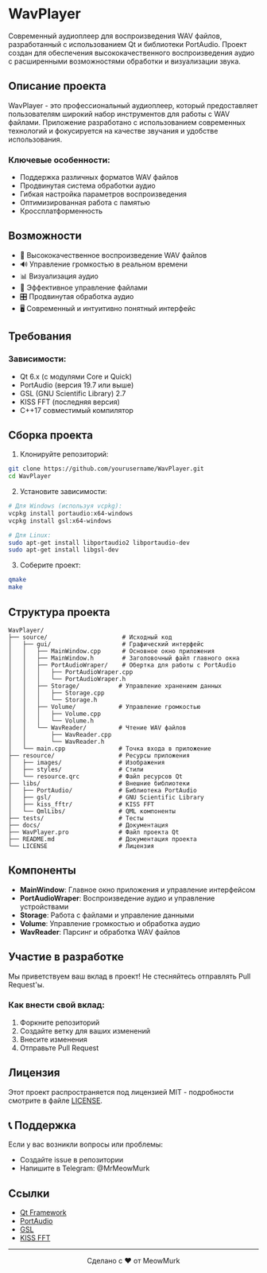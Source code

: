 # WavPlayer

Современный аудиоплеер для воспроизведения WAV файлов, разработанный с использованием Qt и библиотеки PortAudio. Проект создан для обеспечения высококачественного воспроизведения аудио с расширенными возможностями обработки и визуализации звука.

## Описание проекта

WavPlayer - это профессиональный аудиоплеер, который предоставляет пользователям широкий набор инструментов для работы с WAV файлами. Приложение разработано с использованием современных технологий и фокусируется на качестве звучания и удобстве использования.

### Ключевые особенности:
- Поддержка различных форматов WAV файлов
- Продвинутая система обработки аудио
- Гибкая настройка параметров воспроизведения
- Оптимизированная работа с памятью
- Кроссплатформенность

## Возможности

- 🎵 Высококачественное воспроизведение WAV файлов
- 🔊 Управление громкостью в реальном времени
- 📊 Визуализация аудио
- 💾 Эффективное управление файлами
- 🎛️ Продвинутая обработка аудио
- 🖥️ Современный и интуитивно понятный интерфейс

## Требования

### Зависимости:
- Qt 6.x (с модулями Core и Quick)
- PortAudio (версия 19.7 или выше)
- GSL (GNU Scientific Library) 2.7
- KISS FFT (последняя версия)
- C++17 совместимый компилятор

## Сборка проекта

1. Клонируйте репозиторий:
```bash
git clone https://github.com/yourusername/WavPlayer.git
cd WavPlayer
```

2. Установите зависимости:
```bash
# Для Windows (используя vcpkg):
vcpkg install portaudio:x64-windows
vcpkg install gsl:x64-windows

# Для Linux:
sudo apt-get install libportaudio2 libportaudio-dev
sudo apt-get install libgsl-dev
```

3. Соберите проект:
```bash
qmake
make
```

## Структура проекта

```
WavPlayer/
├── source/                     # Исходный код
│   ├── gui/                    # Графический интерфейс
│   │   ├── MainWindow.cpp      # Основное окно приложения
│   │   ├── MainWindow.h        # Заголовочный файл главного окна
│   │   ├── PortAudioWraper/    # Обертка для работы с PortAudio
│   │   │   ├── PortAudioWraper.cpp
│   │   │   └── PortAudioWraper.h
│   │   ├── Storage/           # Управление хранением данных
│   │   │   ├── Storage.cpp
│   │   │   └── Storage.h
│   │   ├── Volume/            # Управление громкостью
│   │   │   ├── Volume.cpp
│   │   │   └── Volume.h
│   │   └── WavReader/         # Чтение WAV файлов
│   │       ├── WavReader.cpp
│   │       └── WavReader.h
│   └── main.cpp               # Точка входа в приложение
├── resource/                  # Ресурсы приложения
│   ├── images/                # Изображения
│   ├── styles/                # Стили
│   └── resource.qrc           # Файл ресурсов Qt
├── libs/                      # Внешние библиотеки
│   ├── PortAudio/             # Библиотека PortAudio
│   ├── gsl/                   # GNU Scientific Library
│   ├── kiss_fftr/             # KISS FFT
│   └── QmlLibs/               # QML компоненты
├── tests/                     # Тесты
├── docs/                      # Документация
├── WavPlayer.pro              # Файл проекта Qt
├── README.md                  # Документация проекта
└── LICENSE                    # Лицензия
```

## Компоненты

- **MainWindow**: Главное окно приложения и управление интерфейсом
- **PortAudioWraper**: Воспроизведение аудио и управление устройствами
- **Storage**: Работа с файлами и управление данными
- **Volume**: Управление громкостью и обработка аудио
- **WavReader**: Парсинг и обработка WAV файлов

## Участие в разработке

Мы приветствуем ваш вклад в проект! Не стесняйтесь отправлять Pull Request'ы.

### Как внести свой вклад:
1. Форкните репозиторий
2. Создайте ветку для ваших изменений
3. Внесите изменения
4. Отправьте Pull Request

## Лицензия

Этот проект распространяется под лицензией MIT - подробности смотрите в файле [LICENSE](LICENSE).

## 📞 Поддержка

Если у вас возникли вопросы или проблемы:
- Создайте issue в репозитории
- Напишите в Telegram: @MrMeowMurk 

## Ссылки

- [Qt Framework](https://www.qt.io/)
- [PortAudio](http://www.portaudio.com/)
- [GSL](https://www.gnu.org/software/gsl/)
- [KISS FFT](https://github.com/mborgerding/kissfft)

---

<p align="center">
  Сделано с ❤️ от MeowMurk
</p> 